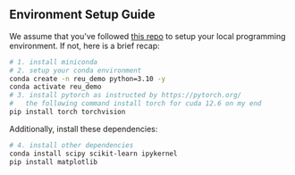 ## Environment Setup Guide

We assume that you've followed [this repo](https://github.com/ziyueluocs/torch-tutorial) to setup your local programming environment. If not, here is a brief recap:

```bash
# 1. install miniconda
# 2. setup your conda environment
conda create -n reu_demo python=3.10 -y
conda activate reu_demo
# 3. install pytorch as instructed by https://pytorch.org/
#   the following command install torch for cuda 12.6 on my end
pip install torch torchvision
```

Additionally, install these dependencies:

```bash
# 4. install other dependencies
conda install scipy scikit-learn ipykernel
pip install matplotlib 
```